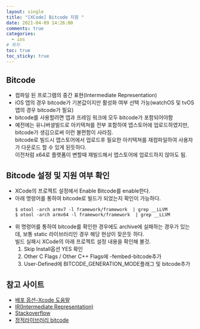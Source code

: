 ```yaml
---
layout: single
title: "[XCode] Bitcode 지원 "
date: 2021-04-09 14:26:00
comments: true
categories:
  - ios
# 목차
toc: true
toc_sticky: true
---
```

## Bitcode
- 컴파일 된 프로그램의 중간 표현(Intermediate Representation)
- iOS 앱의 경우 bitcode가 기본값이지만 활성화 여부 선택 가능(watchOS 및 tvOS 앱의 경우 bitcode가 필요)
- bitcode를 사용할려면 앱과 프레임 워크에 모두 bitcode가 포함되어야함
- 예전에는 유니버셜빌드로 아키텍쳐를 전부 포함하여 앱스토어에 업로드하였지만, bitcode가 생김으로써 이런 불편함이 사라짐.  
bitcode로 빌드시 앱스토어에서 업로드후 필요한 아키텍쳐를 재컴파일하여 사용자가 다운로드 할 수 있게 된듯하다.  
이전처럼 x64로 플랫폼이 변할때 재빌드해서 앱스토어에 업로드하지 않아도 됨.

## Bitcode 설정 및 지원 여부 확인
- XCode의 프로젝트 설정에서 Enable Bitcode를 enable한다.
- 아래 명령어를 통하여 bitcode로 빌드가 되었는지 확인이 가능하다.
  ```
  $ otool -arch armv7 -l framework/framework  | grep __LLVM
  $ otool -arch armv64 -l framework/framework  | grep __LLVM
  ```
- 위 명령어를 통하여 bitcode를 확인한 경우에도 archive에 실패하는 경우가 있는데, 보통 static 라이브러리인 경우 해당 현상이 잦은듯 하다.  
빌드 실패시 XCode의 아래 프로젝트 설정 내용을 확인해 볼것.
  1. Skip Install옵션 YES 확인
  2. Other C Flags / Other C++ Flags에 -fembed-bitcode추가
  3. User-Defined에 BITCODE_GENERATION_MODE플래그 및 bitcode추가
  
## 참고 사이트
- [배포 옵션-Xcode 도움말](https://help.apple.com/xcode/mac/11.0/index.html?localePath=en.lproj#/devde46df08a)
- [IR(Intermediate Representation)](https://www.lazenca.net/pages/viewpage.action?pageId=6324673)
- [Stackoverflow](https://stackoverflow.com/questions/61824439/bitcode-bundle-could-not-be-generated-because)
- [정적라이브러리 bitcode](https://oraora.tistory.com/entry/iOS-%ED%94%84%EB%A1%9C%EC%A0%9D%ED%8A%B8%EC%97%90%EC%84%9C-%EC%82%AC%EC%9A%A9%ED%95%98%EB%8A%94-%EC%A0%95%EC%A0%81-%EB%9D%BC%EC%9D%B4%EB%B8%8C%EB%9F%AC%EB%A6%AC%EB%8F%84-Bitcode-%EC%A0%81%EC%9A%A9)

  